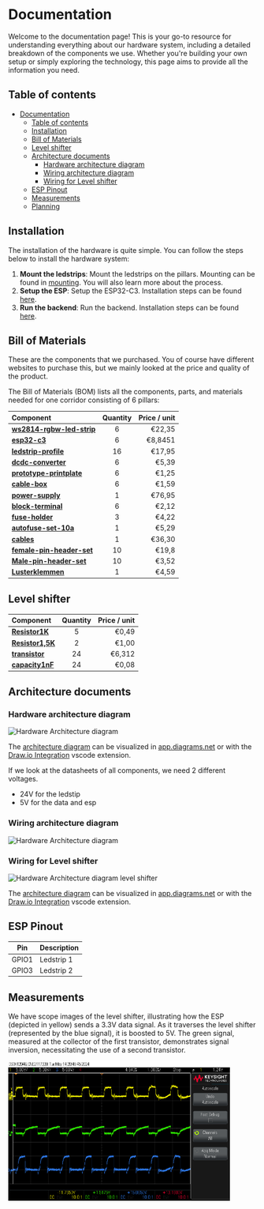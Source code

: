 # Documentation

Welcome to the documentation page! This is your go-to resource for understanding everything about our hardware system, including a detailed breakdown of the components we use. Whether you're building your own setup or simply exploring the technology, this page aims to provide all the information you need.

## Table of contents

- [Documentation](#documentation)
  - [Table of contents](#table-of-contents)
  - [Installation](#installation)
  - [Bill of Materials](#bill-of-materials)
  - [Level shifter](#level-shifter)
  - [Architecture documents](#architecture-documents)
    - [Hardware architecture diagram](#hardware-architecture-diagram)
    - [Wiring architecture diagram](#wiring-architecture-diagram)
    - [Wiring for Level shifter](#wiring-for-level-shifter)
  - [ESP Pinout](#esp-pinout)
  - [Measurements](#measurements)
  - [Planning](#planning)

## Installation

The installation of the hardware is quite simple. You can follow the steps below to install the hardware system:

1. **Mount the ledstrips**: Mount the ledstrips on the pillars. Mounting can be found in [mounting](./mounting/). You will also learn more about the process.
2. **Setup the ESP**: Setup the ESP32-C3. Installation steps can be found [here](./ESP_SETUP.md).
3. **Run the backend**: Run the backend. Installation steps can be found [here](../Backend/README.md#installation).

## Bill of Materials

These are the components that we purchased. You of course have different websites to purchase this, but we mainly looked at the price and quality of the product.

The Bill of Materials (BOM) lists all the components, parts, and materials needed for one corridor consisting of 6 pillars:

| Component                                                                                                                                                                                                                                                                                  | Quantity | Price / unit |
| :----------------------------------------------------------------------------------------------------------------------------------------------------------------------------------------------------------------------------------------------------------------------------------------- | :------: | -----------: |
| [**ws2814-rgbw-led-strip**](https://www.btf-lighting.com/products/ws2814-12v-24v-4-in-1-similar-sk6812-rgbw-pixels-addressable-ws2811-rgbww-rgbcw-5050-3pin-led-lights?variant=43463309459682)                                                                                             |    6     |       €22,35 |
| [**esp32-c3**](https://www.digikey.be/en/products/detail/espressif-systems/ESP32-C3-DEVKITM-1/13684315?s=N4IgTCBcDaIIwE4BsBWAtAUQMoAUDMYaAwnmgCIYBqA0gJIAqAsmnGgHJkgC6AvkA)                                                                                                                |    6     |      €8,8451 |
| [**ledstrip-profile**](https://www.ledshop-groenovatie.com/Aluminium-Profiel-LED-Strip-Opbouw-1,5m-Compleet-1)                                                                                                                                                                             |    16    |       €17,95 |
| [**dcdc-converter**](https://www.otronic.nl/nl/lm2596s-instelbare-step-down-4-40v-125-37v-met-onb.html)                                                                                                                                                                                    |    6     |        €5,39 |
| [**prototype-printplate**](https://www.otronic.nl/nl/experimenteer-prototyping-printplaat-7x9cm-groen.html)                                                                                                                                                                                |    6     |        €1,25 |
| [**cable-box**](https://www.allekabels.be/lasdoos/22371/3914218/aansluitdoos.html?mc=nl-be&gad_source=4&gclid=CjwKCAiAivGuBhBEEiwAWiFmYfwxxcCCo7jKSgO8jgDI1kcRSnMjFWVOvQXYugo6C8fBlBvdbIoQIxoCPRkQAvD_BwE)                                                                                 |    6     |        €1,59 |
| [**power-supply**](https://www.ledstripkoning.be/accessoires/adapters-12-en-24-volt/600w-24v-25a-professionele-voeding-voor-led-strips?gad_source=1&gclid=CjwKCAiAivGuBhBEEiwAWiFmYTggibyc4zfjcq7FT6RLFWak3v8JL1AJRPUxQzaCdWfI0lQoOlbzJBoCOJAQAvD_BwE)                                     |    1     |       €76,95 |
| [**block-terminal**](https://be.farnell.com/camdenboss/ctb0100-6/pcb-terminal-5mm-6p/dp/3378876)                                                                                                                                                                                           |    6     |        €2,12 |
| [**fuse-holder**](https://www.allekabels.be/zekeringen/1615/5715/standaard-zekeringhouder.html?lang=nl-be)                                                                                                                                                                                 |    3     |        €4,22 |
| [**autofuse-set-10a**](https://www.allekabels.be/zekeringen/1615/1067905/mini-autozekering-10-ampere.html)                                                                                                                                                                                 |    1     |        €5,29 |
| [**cables**](https://netstore.rexel.be/NS/servlet/be.rex.ns.cf.RexStartServlet?sessionreset=1)                                                                                                                                                                                             |    1     |       €36,30 |
| [**female-pin-header-set**](https://be.farnell.com/en-BE/harwin/m20-7822046/connector-receptacle-tht-2-54mm/dp/7991967?gad_source=1&gclid=CjwKCAiA_5WvBhBAEiwAZtCU72bh7TvcaRVvL1va6MB8IyMt07SbZYtpANeCO3Gfjd5bcRMUCOIMTRoCZ2kQAvD_BwE&CMP=KNC-GBE-SHOPPING-PMAX-Test1607&gross_price=true) |    10    |        €19,8 |
| [**Male-pin-header-set**](https://be.farnell.com/harwin/m20-9990846/connector-header-tht-2-54mm-8way/dp/1022257)                                                                                                                                                                           |    10    |        €3,52 |
| [**Lusterklemmen**](https://www.hubo.be/nl/p/profile-lusterklem-6mm-pvc-4-stuks/98445/)                                                                                                                                                                                                    |    1     |        €4,59 |

## Level shifter

| Component                                                                                                                  | Quantity | Price / unit |
| :------------------------------------------------------------------------------------------------------------------------- | :------: | -----------: |
| [**Resistor1K**](https://www.otronic.nl/nl/10x-weerstand-1k-ohm-1-4-watt-5.html)                                           |    5     |        €0,49 |
| [**Resistor1,5K**](https://www.kiwi-electronics.com/nl/weerstand-1-5k-ohm-1-4-watt-5-10-stuks-657)                         |    2     |        €1,00 |
| [**transistor**](https://be.farnell.com/on-semiconductor/bc547ctfr/transistor-bipol-npn-45v-to-92/dp/2453792?st=BC547CTFR) |    24    |       €6,312 |
| [**capacity1nF**](https://gigatek.be/nl/velleman-keramische-condensator-1nf--velvec1n0)                                    |    24    |        €0,08 |

## Architecture documents

### Hardware architecture diagram

<picture>
  <source
    srcset="./exports/HardwareArchitectureDiagram_dark.svg"
    media="(prefers-color-scheme: dark)"
  />
  <source
    srcset="./exports/HardwareArchitectureDiagram_light.svg"
    media="(prefers-color-scheme: light), (prefers-color-scheme: no-preference)"
  />
  <img alt="Hardware Architecture diagram" />
</picture>

The [architecture diagram](./ArchitectureDiagram.drawio) can be visualized in [app.diagrams.net](https://app.diagrams.net/) or with the [Draw.io Integration](https://marketplace.visualstudio.com/items?itemName=hediet.vscode-drawio) vscode extension.

If we look at the datasheets of all components, we need 2 different voltages.

- 24V for the ledstip
- 5V for the data and esp

### Wiring architecture diagram

<picture>
  <source
    srcset="./exports/Wiring-Wiring.drawio_Dark.svg"
    media="(prefers-color-scheme: dark)"
  />
  <source
    srcset="./exports/Wiring-Wiring.drawio_Light.svg"
    media="(prefers-color-scheme: light), (prefers-color-scheme: no-preference)"
  />
  <img alt="Hardware Architecture diagram" />
</picture>

### Wiring for Level shifter

<picture>
  <source
    srcset="./exports/Wiring-Level-Shifter.drawio_Dark.svg"
    media="(prefers-color-scheme: dark)"
  />
  <source
    srcset="./exports/Wiring-Level-Shifter.drawio_Light.svg"
    media="(prefers-color-scheme: light), (prefers-color-scheme: no-preference)"
  />
  <img alt="Hardware Architecture diagram level shifter" />
</picture>

The [architecture diagram](./ArchitectureDiagram.drawio) can be visualized in [app.diagrams.net](https://app.diagrams.net/) or with the [Draw.io Integration](https://marketplace.visualstudio.com/items?itemName=hediet.vscode-drawio) vscode extension.

## ESP Pinout

|  Pin  | Description |
| :---: | ----------- |
| GPIO1 | Ledstrip 1  |
| GPIO3 | Ledstrip 2  |

## Measurements

We have scope images of the level shifter, illustrating how the ESP (depicted in yellow) sends a 3.3V data signal. As it traverses the level shifter (represented by the blue signal), it is boosted to 5V. The green signal, measured at the collector of the first transistor, demonstrates signal inversion, necessitating the use of a second transistor.

<img src="./images/scope_level_shifter.png" alt="Level Shifter" width="450">

